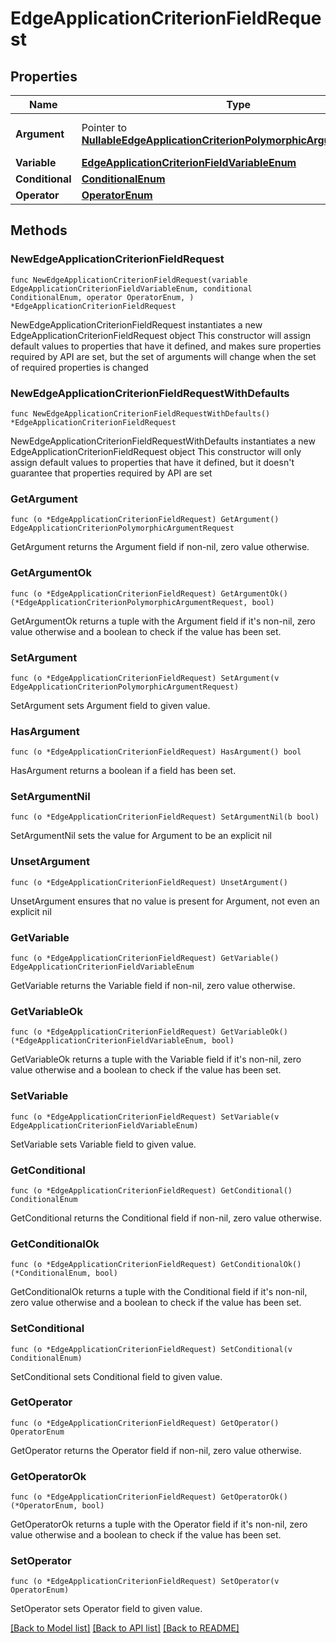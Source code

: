 # EdgeApplicationCriterionFieldRequest

## Properties

Name | Type | Description | Notes
------------ | ------------- | ------------- | -------------
**Argument** | Pointer to [**NullableEdgeApplicationCriterionPolymorphicArgumentRequest**](EdgeApplicationCriterionPolymorphicArgumentRequest.md) |  | [optional] [default to ]
**Variable** | [**EdgeApplicationCriterionFieldVariableEnum**](EdgeApplicationCriterionFieldVariableEnum.md) |  | 
**Conditional** | [**ConditionalEnum**](ConditionalEnum.md) |  | 
**Operator** | [**OperatorEnum**](OperatorEnum.md) |  | 

## Methods

### NewEdgeApplicationCriterionFieldRequest

`func NewEdgeApplicationCriterionFieldRequest(variable EdgeApplicationCriterionFieldVariableEnum, conditional ConditionalEnum, operator OperatorEnum, ) *EdgeApplicationCriterionFieldRequest`

NewEdgeApplicationCriterionFieldRequest instantiates a new EdgeApplicationCriterionFieldRequest object
This constructor will assign default values to properties that have it defined,
and makes sure properties required by API are set, but the set of arguments
will change when the set of required properties is changed

### NewEdgeApplicationCriterionFieldRequestWithDefaults

`func NewEdgeApplicationCriterionFieldRequestWithDefaults() *EdgeApplicationCriterionFieldRequest`

NewEdgeApplicationCriterionFieldRequestWithDefaults instantiates a new EdgeApplicationCriterionFieldRequest object
This constructor will only assign default values to properties that have it defined,
but it doesn't guarantee that properties required by API are set

### GetArgument

`func (o *EdgeApplicationCriterionFieldRequest) GetArgument() EdgeApplicationCriterionPolymorphicArgumentRequest`

GetArgument returns the Argument field if non-nil, zero value otherwise.

### GetArgumentOk

`func (o *EdgeApplicationCriterionFieldRequest) GetArgumentOk() (*EdgeApplicationCriterionPolymorphicArgumentRequest, bool)`

GetArgumentOk returns a tuple with the Argument field if it's non-nil, zero value otherwise
and a boolean to check if the value has been set.

### SetArgument

`func (o *EdgeApplicationCriterionFieldRequest) SetArgument(v EdgeApplicationCriterionPolymorphicArgumentRequest)`

SetArgument sets Argument field to given value.

### HasArgument

`func (o *EdgeApplicationCriterionFieldRequest) HasArgument() bool`

HasArgument returns a boolean if a field has been set.

### SetArgumentNil

`func (o *EdgeApplicationCriterionFieldRequest) SetArgumentNil(b bool)`

 SetArgumentNil sets the value for Argument to be an explicit nil

### UnsetArgument
`func (o *EdgeApplicationCriterionFieldRequest) UnsetArgument()`

UnsetArgument ensures that no value is present for Argument, not even an explicit nil
### GetVariable

`func (o *EdgeApplicationCriterionFieldRequest) GetVariable() EdgeApplicationCriterionFieldVariableEnum`

GetVariable returns the Variable field if non-nil, zero value otherwise.

### GetVariableOk

`func (o *EdgeApplicationCriterionFieldRequest) GetVariableOk() (*EdgeApplicationCriterionFieldVariableEnum, bool)`

GetVariableOk returns a tuple with the Variable field if it's non-nil, zero value otherwise
and a boolean to check if the value has been set.

### SetVariable

`func (o *EdgeApplicationCriterionFieldRequest) SetVariable(v EdgeApplicationCriterionFieldVariableEnum)`

SetVariable sets Variable field to given value.


### GetConditional

`func (o *EdgeApplicationCriterionFieldRequest) GetConditional() ConditionalEnum`

GetConditional returns the Conditional field if non-nil, zero value otherwise.

### GetConditionalOk

`func (o *EdgeApplicationCriterionFieldRequest) GetConditionalOk() (*ConditionalEnum, bool)`

GetConditionalOk returns a tuple with the Conditional field if it's non-nil, zero value otherwise
and a boolean to check if the value has been set.

### SetConditional

`func (o *EdgeApplicationCriterionFieldRequest) SetConditional(v ConditionalEnum)`

SetConditional sets Conditional field to given value.


### GetOperator

`func (o *EdgeApplicationCriterionFieldRequest) GetOperator() OperatorEnum`

GetOperator returns the Operator field if non-nil, zero value otherwise.

### GetOperatorOk

`func (o *EdgeApplicationCriterionFieldRequest) GetOperatorOk() (*OperatorEnum, bool)`

GetOperatorOk returns a tuple with the Operator field if it's non-nil, zero value otherwise
and a boolean to check if the value has been set.

### SetOperator

`func (o *EdgeApplicationCriterionFieldRequest) SetOperator(v OperatorEnum)`

SetOperator sets Operator field to given value.



[[Back to Model list]](../README.md#documentation-for-models) [[Back to API list]](../README.md#documentation-for-api-endpoints) [[Back to README]](../README.md)


